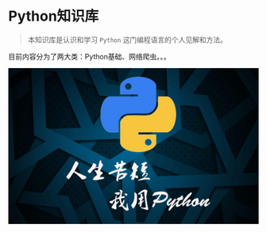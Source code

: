 # Python知识库

> 本知识库是认识和学习 `Python` 这门编程语言的个人见解和方法。

目前内容分为了两大类：Python基础、网络爬虫。。。

![Python](image/Python.jpg)